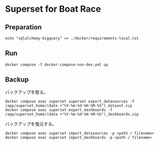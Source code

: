 # Superset for Boat Race

## Preparation

```
echo "sqlalchemy-bigquery" >> ./docker/requirements-local.txt
```

## Run

```
docker compose -f docker-compose-non-dev.yml up
```

## Backup

バックアップを取る。

```
docker compose exec superset superset export_datasources -f /app/superset_home/(date +"%Y-%m-%d-%H-%M-%S")_dataset.zip
docker compose exec superset export_dashboards -f /app/superset_home/(date +"%Y-%m-%d-%H-%M-%S")_dashboards.zip
```

バックアップを復元する。

```
docker compose exec superset import_datasources -p <path / filename>
docker compose exec superset import_dashboards -p <path / filename>
```
